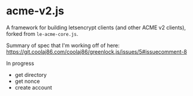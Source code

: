 acme-v2.js
==========

A framework for building letsencrypt clients (and other ACME v2 clients), forked from `le-acme-core.js`.

Summary of spec that I'm working off of here: https://git.coolaj86.com/coolaj86/greenlock.js/issues/5#issuecomment-8

In progress

* get directory
* get nonce
* create account
